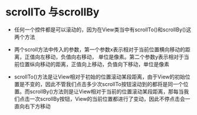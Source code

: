 # scrollTo 与scrollBy

- 任何一个控件都是可以滚动的，因为在View类当中有scrollTo()和scrollBy()这两个方法

- 两个scroll方法中传入的参数，第一个参数x表示相对于当前位置横向移动的距离，正值向左移动，负值向右移动， 单位是像素。第二个参数y表示相对于当前位置纵向移动的距离，正值向上移动，负值向下移动，单位是像素

- scrollTo()方法是让View相对于初始的位置滚动某段距离，由于View的初始位置是不变的，因此不管我们点击多少次scrollTo按钮滚动到的都将是同一个位置。而scrollBy()方法则是让View相对于当前的位置滚动某段距离，那每当我们点击一次scrollBy按钮，View的当前位置都进行了变动，因此不停点击会一直向右下方移动
